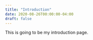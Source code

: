 ```yaml
---
title: "Introduction"
date: 2020-08-26T00:00:00-04:00
draft: false
---
```


This is going to be my introduction page.
